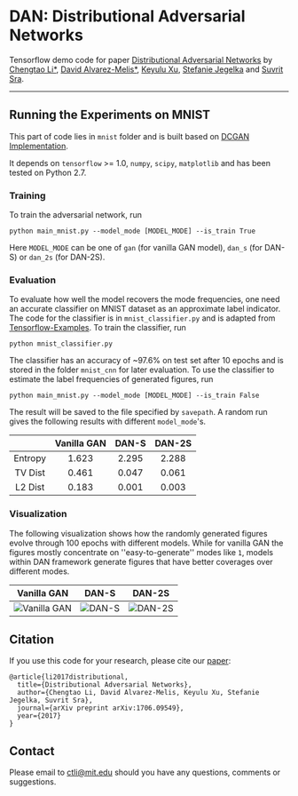 # DAN: Distributional Adversarial Networks

Tensorflow demo code for paper [Distributional Adversarial Networks](https://arxiv.org/abs/1706.09549) by [Chengtao Li\*](http://chengtaoli.com), [David Alvarez-Melis\*](http://people.csail.mit.edu/davidam/), [Keyulu Xu](http://keyulux.com), [Stefanie Jegelka](http://people.csail.mit.edu/stefje/) and [Suvrit Sra](http://suvrit.de).

---

## Running the Experiments on MNIST
This part of code lies in `mnist` folder and is built based on [DCGAN Implementation](https://github.com/carpedm20/DCGAN-tensorflow).

It depends on `tensorflow` >= 1.0, `numpy`, `scipy`, `matplotlib` and has been tested on Python 2.7.

### Training
To train the adversarial network, run
```
python main_mnist.py --model_mode [MODEL_MODE] --is_train True
```
Here `MODEL_MODE` can be one of `gan` (for vanilla GAN model), `dan_s` (for DAN-S) or `dan_2s` (for DAN-2S). 

### Evaluation
To evaluate how well the model recovers the mode frequencies, one need an accurate classifier on MNIST dataset as an approximate label indicator. The code for the classifier is in `mnist_classifier.py` and is adapted from [Tensorflow-Examples](https://github.com/aymericdamien/TensorFlow-Examples/). To train the classifier, run
```
python mnist_classifier.py
```
The classifier has an accuracy of \~97.6\% on test set after 10 epochs and is stored in the folder `mnist_cnn` for later evaluation. To use the classifier to estimate the label frequencies of generated figures, run
```
python main_mnist.py --model_mode [MODEL_MODE] --is_train False
```
The result will be saved to the file specified by `savepath`. A random run gives the following results with different `model_mode`'s.

|              | Vanilla GAN  | DAN-S        | DAN-2S       |
|:------------:|:------------:|:------------:|:------------:|
| Entropy      | 1.623        | 2.295        | 2.288        | 
| TV Dist      | 0.461        | 0.047        | 0.061        | 
| L2 Dist      | 0.183        | 0.001        | 0.003        | 

### Visualization
The following visualization shows how the randomly generated figures evolve through 100 epochs with different models. While for vanilla GAN the figures mostly concentrate on ''easy-to-generate'' modes like `1`, models within DAN framework generate figures that have better coverages over different modes.

|Vanilla GAN                    |  DAN-S                        |  DAN-2S                       |
|:-----------------------------:|:-----------------------------:|:-----------------------------:|
|![](fig/gan.gif "Vanilla GAN") | ![](fig/dan_s.gif "DAN-S")    | ![](fig/dan_2s.gif "DAN-2S")  |


## Citation
If you use this code for your research, please cite our [paper](https://arxiv.org/abs/1706.09549):

```
@article{li2017distributional,
  title={Distributional Adversarial Networks},
  author={Chengtao Li, David Alvarez-Melis, Keyulu Xu, Stefanie Jegelka, Suvrit Sra},
  journal={arXiv preprint arXiv:1706.09549},
  year={2017}
}
```

## Contact
Please email to [ctli@mit.edu](mailto:ctli@mit.edu) should you have any questions, comments or suggestions.
